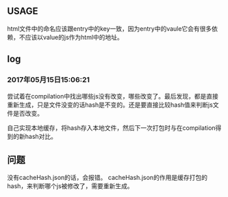 ## USAGE
html文件中的命名应该跟entry中的key一致，因为entry中的vaule它会有很多依赖，不应该以value的js作为html中的地址。

## log
### 2017年05月15日15:06:21
尝试着在compilation中找出哪些js没有改变，哪些改变了。最后发现，都是直接重新生成，只是文件没变的话hash是不变的。还是要直接比较hash值来判断js文件是否改变。

自己实现本地缓存，将hash存入本地文件，然后下一次打包时与在compilation得到的新hash对比。

## 问题
没有cacheHash.json的话，会报错。
cacheHash.json的作用是缓存打包的hash，来判断哪个js被修改了，需要重新生成。

